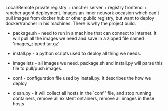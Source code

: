 
 Local/Remote private registry + rancher server + registry frontend + rancher agent deployment.
 Images an inner network occasion which can't pull images from docker hub or other public registry, but want to deploy docker/rancher in his machines. 
 There is why the project build.
 
 + package.sh - need to run in a machine that can connect to Internet. It will pull all the images we need and save in a zipped file named 'images_zipped.tar.gz'

 + install.py - a python scripts used to deploy all thing we needs.

 + imagelists -  all images we need. package.sh and install.py will parse this file to pull/push images.

 + conf - configuration file used by install.py. It describes the how we deploy
 
 + clean.py - it will collect all hosts in the `conf ' file, and stop running containers, remove all existent ontainers, remove all images in these hosts 
